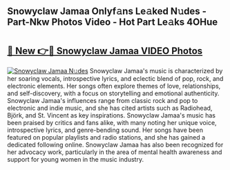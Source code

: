 ## Snowyclaw Jamaa Onlyf𝚊ns Le𝚊ked N𝚞des - Part-Nkw Photos Video - Hot Part Le𝚊ks 4OHue

# <h2><a href="http://ab33229.deff.icu/?id=Snowyclaw+Jamaa">🔗 New 👉🔴 Snowyclaw Jamaa VIDEO Photos</a></h2>

[![Snowyclaw Jamaa N𝚞des](https://i.imgur.com/rIISA9y.gif)](http://ab33229.deff.icu/?id=Snowyclaw+Jamaa)
Snowyclaw Jamaa's music is characterized by her soaring vocals, introspective lyrics, and eclectic blend of pop, rock, and electronic elements. Her songs often explore themes of love, relationships, and self-discovery, with a focus on storytelling and emotional authenticity. Snowyclaw Jamaa's influences range from classic rock and pop to electronic and indie music, and she has cited artists such as Radiohead, Björk, and St. Vincent as key inspirations. Snowyclaw Jamaa's music has been praised by critics and fans alike, with many noting her unique voice, introspective lyrics, and genre-bending sound. Her songs have been featured on popular playlists and radio stations, and she has gained a dedicated following online. Snowyclaw Jamaa has also been recognized for her advocacy work, particularly in the area of mental health awareness and support for young women in the music industry.
